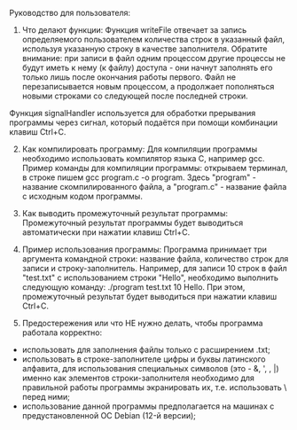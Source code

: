 Руководство для пользователя:

1. Что делают функции:
Функция writeFile отвечает за запись определяемого пользователем количества строк в указанный файл, используя указанную строку в качестве заполнителя.
Обратите внимание: при записи в файл одним процессом другие процессы не будут иметь к нему (к файлу) доступа - они начнут заполнять его только лишь после окончания работы первого.
Файл не перезаписывается новым процессом, а продолжает пополняться новыми строками со следующей после
последней строки.

Функция signalHandler используется для обработки прерывания программы через сигнал, который подаётся при помощи комбинации клавиш Ctrl+C.


2. Как компилировать программу:
Для компиляции программы необходимо использовать компилятор языка C, например gcc. 
Пример команды для компиляции программы: открываем терминал, в строке пишем
gcc program.c -o program.
Здесь "program" - название скомпилированного файла, а "program.c" - название файла с исходным кодом программы.


4. Как выводить промежуточный результат программы:
Промежуточный результат программы будет выводиться автоматически при нажатии клавиш Ctrl+C. 


5. Пример использования программы:
Программа принимает три аргумента командной строки: название файла, количество строк для записи и строку-заполнитель.
Например, для записи 10 строк в файл "test.txt" с использованием строки "Hello", необходимо выполнить следующую команду:
./program test.txt 10 Hello. 
При этом, промежуточный результат будет выводиться при нажатии клавиш Ctrl+C.


6. Предостережения или что НЕ нужно делать, чтобы программа работала корректно:
- использовать для заполнения файлы только с расширением .txt;
- использовать в строке-заполнителе цифры и буквы латинского алфавита, для использования специальных символов (это - &, ', \, |)
именно как элементов строки-заполнителя необходимо для правильной работы программы экранировать их, т.е. использовать \ перед ними;
- использование данной программы предполагается на машинах с предустановленной ОС Debian (12-й версии);
